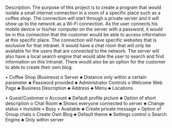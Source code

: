 Description:
	The purpose of this project is to create a program that would isolate a small internet connection in a room of a specific place such as a coffee shop. The connection will start through a private server and it will show up to the network as a Wi-Fi connection. As the user connects his mobile device or his/her computer on the server with a password, it would be in this connection that the customer would be able to access information at this specific place.
  The connection will have specific websites that is exclusive for that intranet. It would have a chat room that will only be available for the users that are connected to the network. The server will also have a local search engine that would able the user to search and find information on this Intranet. There would also be an option for the customer to able to create their own blog.

•	Coffee Shop (Business)
    o	Server
      ♣	Distance only within a certain parameter
      ♣	Password provided
      ♣	Administrator Controls
    o	Welcome Web Page
      ♣	Business Description
      ♣	Address
      ♣	Menu
      ♣	Locations

•	Guest/Customer
    o	Account
      ♣	Default profile picture
      ♣	Option of short description
    o	Chat Room
      ♣	Shows everyone connected to server
      ♣	Change status
        •	Invisible
        •	Busy
        •	Available
      ♣	Create private message
        •	Option of Group chats
    o	Create Own Blog
      ♣	Default theme
      ♣	Settings control
    o	Search Engine
      ♣	Only within server
